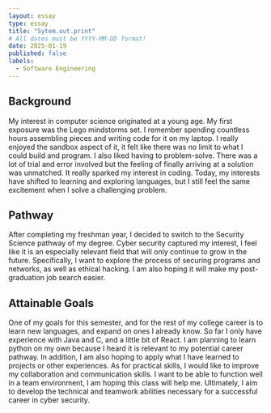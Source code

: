 ```yaml
---
layout: essay
type: essay
title: "Sytem.out.print"
# All dates must be YYYY-MM-DD format!
date: 2025-01-19
published: false
labels:
  - Software Engineering
---
```


## Background

My interest in computer science originated at a young age. My first exposure was the Lego mindstorms set. I remember spending countless hours assembling pieces and writing code for it on my laptop. I really enjoyed the sandbox aspect of it, it felt like there was no limit to what I could build and program. I also liked having to problem-solve. There was a lot of trial and error involved but the feeling of finally arriving at a solution was unmatched. It really sparked my interest in coding. Today, my interests have shifted to learning and exploring languages, but I still feel the same excitement when I solve a challenging problem. 

## Pathway

After completing my freshman year, I decided to switch to the Security Science pathway of my degree. Cyber security captured my interest, I feel like it is an especially relevant field that will only continue to grow in the future. Specifically, I want to explore the process of securing programs and networks, as well as ethical hacking. I am also hoping it will make my post-graduation job search easier. 

## Attainable Goals 

One of my goals for this semester, and for the rest of my college career is to learn new languages, and expand on ones I already know. So far I only have experience with Java and C, and a little bit of React. I am planning to learn python on my own because I heard it is relevant to my potential career pathway. In addition, I am also hoping to apply what I have learned to projects or other experiences. As for practical skills, I would like to improve my collaboration and communication skills. I want to be able to function well in a team environment, I am hoping this class will help me. Ultimately, I aim to develop the technical and teamwork abilities necessary for a successful career in cyber security.  





